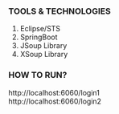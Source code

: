 ### TOOLS & TECHNOLOGIES
  1. Eclipse/STS
  2. SpringBoot
  4. JSoup Library
  5. XSoup Library

### HOW TO RUN?
http://localhost:6060/login1 <br>
http://localhost:6060/login2
